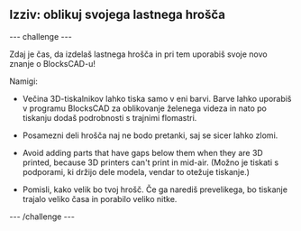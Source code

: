 ## Izziv: oblikuj svojega lastnega hrošča

--- challenge ---

Zdaj je čas, da izdelaš lastnega hrošča in pri tem uporabiš svoje novo znanje o BlocksCAD-u!

Namigi:

+ Večina 3D-tiskalnikov lahko tiska samo v eni barvi. Barve lahko uporabiš v programu BlocksCAD za oblikovanje želenega videza in nato po tiskanju dodaš podrobnosti s trajnimi flomastri.

+ Posamezni deli hrošča naj ne bodo pretanki, saj se sicer lahko zlomi.

+ Avoid adding parts that have gaps below them when they are 3D printed, because 3D printers can't print in mid-air. (Možno je tiskati s podporami, ki držijo dele modela, vendar to otežuje tiskanje.)

+ Pomisli, kako velik bo tvoj hrošč. Če ga narediš prevelikega, bo tiskanje trajalo veliko časa in porabilo veliko nitke.

--- /challenge ---



 




  
